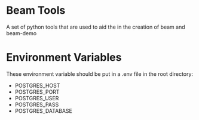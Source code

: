 # Beam Tools

A set of python tools that are used to aid the in the creation of beam and beam-demo

# Environment Variables
These environment variable should be put in a .env file in the root directory:
- POSTGRES_HOST
- POSTGRES_PORT
- POSTGRES_USER
- POSTGRES_PASS
- POSTGRES_DATABASE
